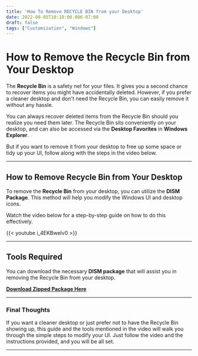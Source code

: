 ```yaml
---
title: 'How To Remove RECYCLE BIN from your Desktop'
date: 2022-08-05T10:10:00.006-07:00
draft: false 
tags: ["Customization", "Windows"]
---
```



  
# How to Remove the Recycle Bin from Your Desktop

The **Recycle Bin** is a safety net for your files. It gives you a second chance to recover items you might have accidentally deleted. However, if you prefer a cleaner desktop and don't need the Recycle Bin, you can easily remove it without any hassle.

You can always recover deleted items from the Recycle Bin should you realize you need them later. The Recycle Bin sits conveniently on your desktop, and can also be accessed via the **Desktop Favorites** in **Windows Explorer**.

But if you want to remove it from your desktop to free up some space or tidy up your UI, follow along with the steps in the video below.

---

## How to Remove Recycle Bin from Your Desktop

To remove the **Recycle Bin** from your desktop, you can utilize the **DISM Package**. This method will help you modify the Windows UI and desktop icons. 

Watch the video below for a step-by-step guide on how to do this effectively.

{{< youtube i_4EKBwelv0 >}}

---

## Tools Required

You can download the necessary **DISM package** that will assist you in removing the Recycle Bin from your desktop.

 [**Download Zipped Package Here**](https://www.mediafire.com/file/3rh9vs4auj3rxfy/Dism_GodsBattle.zip/file) 

---

### Final Thoughts

If you want a cleaner desktop or just prefer not to have the Recycle Bin showing up, this guide and the tools mentioned in the video will walk you through the simple steps to modify your UI. Just follow the video and the instructions provided, and you will be all set.

---
